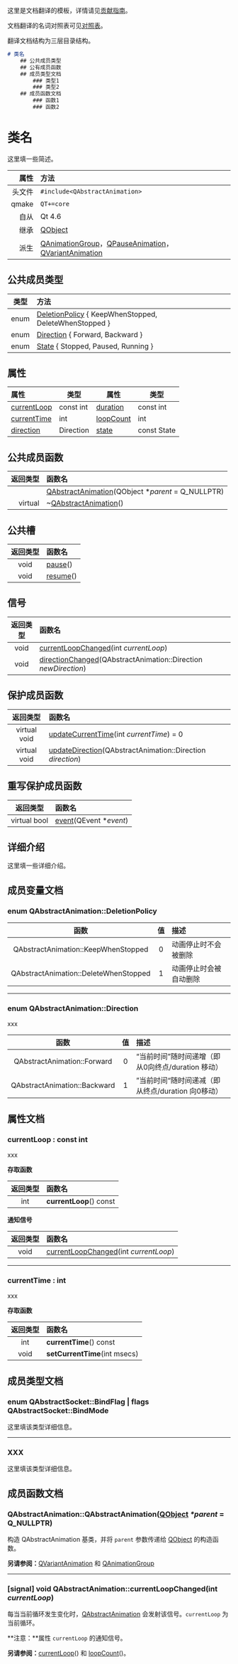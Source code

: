 这里是文档翻译的模板，详情请见[贡献指南](https://github.com/QtDocumentCN/QtDocumentCN/blob/master/CONTRIBUTING.md)。

文档翻译的名词对照表可见[对照表](Comparison_Table.md)。

翻译文档结构为三层目录结构。

```markdown
# 类名
	## 公共成员类型
	## 公有成员函数
	## 成员类型文档
		### 类型1
		### 类型2
	## 成员函数文档
		### 函数1
		### 函数2
```



# 类名

这里填一些简述。

|   属性 | 方法                                                         |
| -----: | :----------------------------------------------------------- |
| 头文件 | `#include<QAbstractAnimation>`                               |
|  qmake | `QT+=core`                                                   |
|   自从 | Qt 4.6                                                       |
|   继承 | [QObject](O/QObject/QObject.md)                              |
|   派生 | [QAnimationGroup](A/QAnimationGroup/QAnimationGroup.md)，[QPauseAnimation](P/QPauseAnimation/QPauseAnimation.md)，[QVariantAnimation](V/QVariantAnimation/QVariantAnimation.md) |



## 公共成员类型

| 类型 | 方法                                                         |
| :--: | :----------------------------------------------------------- |
| enum | [DeletionPolicy](A/QAbstractAnimation/QAbstractAnimation.md#enum-qabstractanimationdeletionpolicy) { KeepWhenStopped, DeleteWhenStopped } |
| enum | [Direction](A/QAbstractAnimation/QAbstractAnimation.md#enum-qabstractanimationdirection) { Forward, Backward } |
| enum | [State](A/QAbstractAnimation/QAbstractAnimation.md#enum-qabstractanimationstate) { Stopped, Paused, Running } |



## 属性

| 属性                                                         | 类型      | 属性                                                         | 类型        |
| :----------------------------------------------------------- | --------- | ------------------------------------------------------------ | ----------- |
| [currentLoop](A/QAbstractAnimation/QAbstractAnimation.md#currentloop--const-int) | const int | [duration](A/QAbstractAnimation/QAbstractAnimation.md#duration--const-int) | const int   |
| [currentTime](A/QAbstractAnimation/QAbstractAnimation.md#currenttime--int) | int       | [loopCount](A/QAbstractAnimation/QAbstractAnimation.md#loopcount--int) | int         |
| [direction](A/QAbstractAnimation/QAbstractAnimation.md#direction--direction) | Direction | [state](A/QAbstractAnimation/QAbstractAnimation.md#state--const-state) | const State |



## 公共成员函数

| 返回类型 | 函数名                                                       |
| -------: | :----------------------------------------------------------- |
|          | [QAbstractAnimation](A/QAbstractAnimation/QAbstractAnimation.md#qabstractanimationqabstractanimationqobject-parent--qnullptr)(QObject \**parent* = Q_NULLPTR) |
|  virtual | ~[QAbstractAnimation](A/QAbstractAnimation/QAbstractAnimation.md#virtual-qabstractanimationqabstractanimation)() |



## 公共槽

| 返回类型 | 函数名                                                       |
| :------: | :----------------------------------------------------------- |
|   void   | [pause](A/QAbstractAnimation/QAbstractAnimation.md#slot-void-qabstractanimationpause)() |
|   void   | [resume](A/QAbstractAnimation/QAbstractAnimation.md#slot-void-qabstractanimationresume)() |



## 信号

| 返回类型 | 函数名                                                       |
| :------: | :----------------------------------------------------------- |
|   void   | [currentLoopChanged](A/QAbstractAnimation/QAbstractAnimation.md#signal-void-qabstractanimationcurrentloopchangedint-currentloop)(int *currentLoop*) |
|   void   | [directionChanged](A/QAbstractAnimation/QAbstractAnimation.md#signal-void-qabstractanimationdirectionchangedqabstractanimationdirection-newdirection)(QAbstractAnimation::Direction *newDirection*) |



## 保护成员函数

|   返回类型   | 函数名                                                       |
| :----------: | :----------------------------------------------------------- |
| virtual void | [updateCurrentTime](A/QAbstractAnimation/QAbstractAnimation.md#pure-virtual-protected-void-qabstractanimationupdatecurrenttimeint-currenttime)(int *currentTime*) = 0 |
| virtual void | [updateDirection](A/QAbstractAnimation/QAbstractAnimation.md#virtual-protected-void-qabstractanimationupdatedirectionqabstractanimationdirectionenum-qabstractanimationdirection-direction)(QAbstractAnimation::Direction *direction*) |



## 重写保护成员函数

|   返回类型   | 函数名                                                       |
| :----------: | :----------------------------------------------------------- |
| virtual bool | [event](A/QAbstractAnimation/QAbstractAnimation.md#virtual-protected-bool-qabstractanimationeventqevent-event)(QEvent \**event*) |



## 详细介绍

这里填一些详细介绍。



## 成员变量文档

### enum QAbstractAnimation::DeletionPolicy

|                 函数                  |  值  | 描述                   |
| :-----------------------------------: | :--: | :--------------------- |
|  QAbstractAnimation::KeepWhenStopped  |  0   | 动画停止时不会被删除   |
| QAbstractAnimation::DeleteWhenStopped |  1   | 动画停止时会被自动删除 |


----------

### enum QAbstractAnimation::Direction

xxx

|             函数             |  值  | 描述                                              |
| :--------------------------: | :--: | :------------------------------------------------ |
| QAbstractAnimation::Forward  |  0   | “当前时间”随时间递增（即从0向终点/duration 移动） |
| QAbstractAnimation::Backward |  1   | ”当前时间“随时间递减（即从终点/duration 向0移动） |



## 属性文档

### currentLoop : const int

xxx

**存取函数**

| 返回类型 | 函数名                  |
| :------: | :---------------------- |
|   int    | **currentLoop**() const |

**通知信号**

| 返回类型 | 函数名                                                       |
| :------: | :----------------------------------------------------------- |
|   void   | [currentLoopChanged](A/QAbstractAnimation/QAbstractAnimation.md#signal-void-qabstractanimationcurrentloopchangedint-currentloop)(int *currentLoop*) |


----------

### currentTime : int

xxx

**存取函数**

| 返回类型 | 函数名                        |
| :------: | :---------------------------- |
|   int    | **currentTime**() const       |
|   void   | **setCurrentTime**(int msecs) |



## 成员类型文档

### enum **QAbstractSocket**::BindFlag | flags **QAbstractSocket**::BindMode

这里填该类型详细信息。

----

### XXX

这里填该类型详细信息。



## 成员函数文档

### QAbstractAnimation::**QAbstractAnimation**([QObject](O/QObject/QObject.md) *\*parent* = Q_NULLPTR)

构造 QAbstractAnimation 基类，并将 `parent` 参数传递给 [QObject](O/QObject/QObject.md) 的构造函数。

**另请参阅：**[QVariantAnimation](V/QVariantAnimation/QVariantAnimation.md) 和 [QAnimationGroup](A/QAnimationGroup/QAnimationGroup.md)

----------

###  **[signal]** void QAbstractAnimation::**currentLoopChanged**(int *currentLoop*)

每当当前循环发生变化时，[QAbstractAnimation](A/QAbstractAnimation/QAbstractAnimation.md) 会发射该信号。`currentLoop` 为当前循环。

**注意：**属性 `currentLoop` 的通知信号。

**另请参阅：**[currentLoop](A/QAbstractAnimation/QAbstractAnimation.md#currentloop--const-int)() 和 [loopCount](A/QAbstractAnimation/QAbstractAnimation.md#loopcount--int)()。

